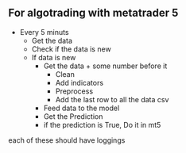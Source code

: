 ## For algotrading with metatrader 5

- Every 5 minuts
  - Get the data
  - Check if the data is new
  - If data is new
    - Get the data + some number before it
      - Clean
      - Add indicators
      - Preprocess
      - Add the last row to all the data csv
    - Feed data to the model
    - Get the Prediction
    - if the prediction is True, Do it in mt5

each of these should have loggings

